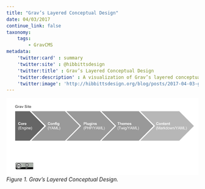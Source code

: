 ```yaml
---
title: "Grav’s Layered Conceptual Design"
date: 04/03/2017
continue_link: false
taxonomy:
    tags:
        - GravCMS
metadata:
    'twitter:card' : summary
    'twitter:site' : @hibbittsdesign
    'twitter:title' : Grav’s Layered Conceptual Design
    'twitter:description' : A visualization of Grav’s layered conceptual design
    'twitter:image': 'http://hibbittsdesign.org/blog/posts/2017-04-03-gravs-layered-conceptual-design/gravs-layered-conceptual-design.png'
---
```


![Grav’s Layered Conceptual Design](gravs-layered-conceptual-design.png)  
_Figure 1. Grav’s Layered Conceptual Design._

